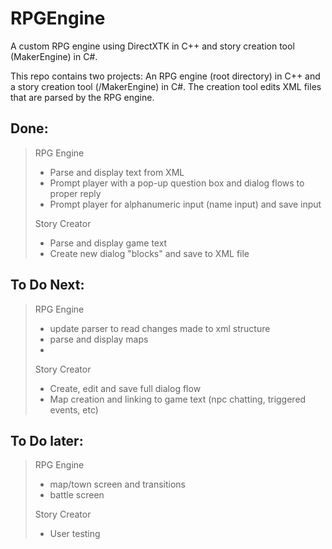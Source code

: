 # RPGEngine
A custom RPG engine using DirectXTK in C++ and story creation tool (MakerEngine) in C#.

This repo contains two projects: An RPG engine (root directory) in C++ and a story creation tool (/MakerEngine) in C#.
The creation tool edits XML files that are parsed by the RPG engine.

## Done:
> RPG Engine
>- Parse and display text from XML
>- Prompt player with a pop-up question box and dialog flows to proper reply
>- Prompt player for alphanumeric input (name input) and save input
>
> Story Creator
>- Parse and display game text
>- Create new dialog "blocks" and save to XML file

## To Do Next:
> RPG Engine
>- update parser to read changes made to xml structure
>- parse and display maps
>- 
> Story Creator
>- Create, edit and save full dialog flow
>- Map creation and linking to game text (npc chatting, triggered events, etc)


## To Do later:
> RPG Engine
>- map/town screen and transitions
>- battle screen
>
> Story Creator
>- User testing
